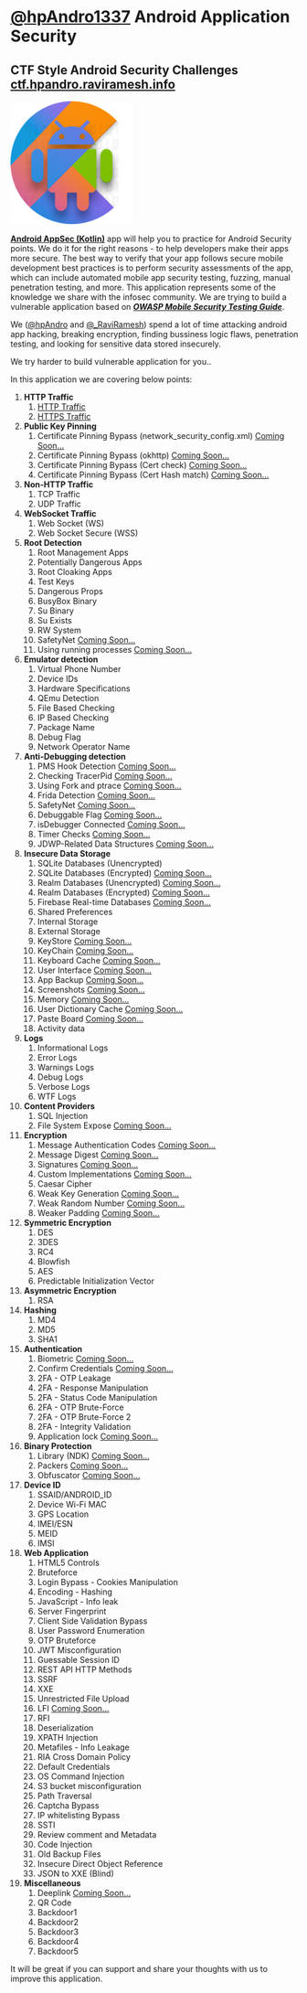 # [@hpAndro1337](https://twitter.com/hpandro1337) Android Application Security 

## CTF Style Android Security Challenges [ctf.hpandro.raviramesh.info](http://ctf.hpandro.raviramesh.info)
![hpAndro](Android%20AppSec%20(Kotlin)/img/logo.png "http://ctf.hpandro.raviramesh.info") 

**[Android AppSec (Kotlin)](https://play.google.com/store/apps/details?id=com.hpandro.androidsecurity)** app will help you to practice for Android Security points. We do it for the right reasons - to help developers make their apps more secure. The best way to verify that your app follows secure mobile development best practices is to perform security assessments of the app, which can include automated mobile app security testing, fuzzing, manual penetration testing, and more. This application represents some of the knowledge we share with the infosec community. We are trying to build a vulnerable application based on ***[OWASP Mobile Security Testing Guide](https://github.com/OWASP/owasp-mstg)***.

We ([@hpAndro](https://twitter.com/hpandro) and [@_RaviRamesh](https://twitter.com/_RaviRamesh)) spend a lot of time attacking android app hacking, breaking encryption, finding bussiness logic flaws, penetration testing, and looking for sensitive data stored insecurely.

We try harder to build vulnerable application for you..

In this application we are covering below points:

1. **HTTP Traffic**
   1. [HTTP Traffic](https://play.google.com/store/apps/details?id=hpandro.java.infosec.http)
   2. [HTTPS Traffic](https://play.google.com/store/apps/details?id=hpandro.java.infosec.https)
2. **Public Key Pinning**
   1. Certificate Pinning Bypass (network_security_config.xml) [Coming Soon...](http://hpandro.raviramesh.info/soon.php)
   2. Certificate Pinning Bypass (okhttp) [Coming Soon...](http://hpandro.raviramesh.info/soon.php)
   3. Certificate Pinning Bypass (Cert check) [Coming Soon...](http://hpandro.raviramesh.info/soon.php)
   4. Certificate Pinning Bypass (Cert Hash match) [Coming Soon...](http://hpandro.raviramesh.info/soon.php)
3. **Non-HTTP Traffic**
   1. TCP Traffic
   2. UDP Traffic
4. **WebSocket Traffic**
   1. Web Socket (WS)
   2. Web Socket Secure (WSS)
5. **Root Detection**
   1. Root Management Apps
   2. Potentially Dangerous Apps
   3. Root Cloaking Apps
   4. Test Keys
   5. Dangerous Props
   6. BusyBox Binary
   7. Su Binary
   8. Su Exists
   9. RW System
   10. SafetyNet [Coming Soon...](http://hpandro.raviramesh.info/soon.php)
   11. Using running processes [Coming Soon...](http://hpandro.raviramesh.info/soon.php)
6. **Emulator detection**
   1. Virtual Phone Number
   2. Device IDs
   3. Hardware Specifications
   4. QEmu Detection
   5. File Based Checking
   6. IP Based Checking
   7. Package Name
   8. Debug Flag
   9. Network Operator Name
7. **Anti-Debugging detection**
   1. PMS Hook Detection [Coming Soon...](http://hpandro.raviramesh.info/soon.php)
   2. Checking TracerPid [Coming Soon...](http://hpandro.raviramesh.info/soon.php)
   3. Using Fork and ptrace [Coming Soon...](http://hpandro.raviramesh.info/soon.php)
   4. Frida Detection [Coming Soon...](http://hpandro.raviramesh.info/soon.php)
   5. SafetyNet [Coming Soon...](http://hpandro.raviramesh.info/soon.php)
   6. Debuggable Flag [Coming Soon...](http://hpandro.raviramesh.info/soon.php)
   7. isDebugger Connected [Coming Soon...](http://hpandro.raviramesh.info/soon.php)
   8. Timer Checks [Coming Soon...](http://hpandro.raviramesh.info/soon.php)
   9. JDWP-Related Data Structures [Coming Soon...](http://hpandro.raviramesh.info/soon.php)
8. **Insecure Data Storage**
   1. SQLite Databases (Unencrypted)
   2. SQLite Databases (Encrypted) [Coming Soon...](http://hpandro.raviramesh.info/soon.php)
   3. Realm Databases (Unencrypted) [Coming Soon...](http://hpandro.raviramesh.info/soon.php)
   4. Realm Databases (Encrypted) [Coming Soon...](http://hpandro.raviramesh.info/soon.php)
   5. Firebase Real-time Databases [Coming Soon...](http://hpandro.raviramesh.info/soon.php)
   6. Shared Preferences
   7. Internal Storage
   8. External Storage
   9. KeyStore [Coming Soon...](http://hpandro.raviramesh.info/soon.php)
   10. KeyChain [Coming Soon...](http://hpandro.raviramesh.info/soon.php)
   11. Keyboard Cache [Coming Soon...](http://hpandro.raviramesh.info/soon.php)
   12. User Interface [Coming Soon...](http://hpandro.raviramesh.info/soon.php)
   13. App Backup [Coming Soon...](http://hpandro.raviramesh.info/soon.php)
   14. Screenshots [Coming Soon...](http://hpandro.raviramesh.info/soon.php)
   15. Memory [Coming Soon...](http://hpandro.raviramesh.info/soon.php)
   16. User Dictionary Cache [Coming Soon...](http://hpandro.raviramesh.info/soon.php)
   17. Paste Board [Coming Soon...](http://hpandro.raviramesh.info/soon.php)
   18. Activity data
9. **Logs**
   1. Informational Logs
   2. Error Logs
   3. Warnings Logs
   4. Debug Logs
   5. Verbose Logs
   6. WTF Logs
10. **Content Providers**
    1. SQL Injection
    2. File System Expose [Coming Soon...](http://hpandro.raviramesh.info/soon.php)
11. **Encryption**
    1. Message Authentication Codes [Coming Soon...](http://hpandro.raviramesh.info/soon.php)
    2. Message Digest [Coming Soon...](http://hpandro.raviramesh.info/soon.php)
    3. Signatures [Coming Soon...](http://hpandro.raviramesh.info/soon.php)
    4. Custom Implementations [Coming Soon...](http://hpandro.raviramesh.info/soon.php)
    5. Caesar Cipher
    6. Weak Key Generation [Coming Soon...](http://hpandro.raviramesh.info/soon.php)
    7. Weak Random Number [Coming Soon...](http://hpandro.raviramesh.info/soon.php)
    8. Weaker Padding [Coming Soon...](http://hpandro.raviramesh.info/soon.php)
12. **Symmetric Encryption**
    1. DES
    2. 3DES
    3. RC4
    4. Blowfish
    5. AES
    6. Predictable Initialization Vector
13. **Asymmetric Encryption**
    1. RSA
14. **Hashing**
    1. MD4
    2. MD5
    3. SHA1
15. **Authentication**
    1. Biometric [Coming Soon...](http://hpandro.raviramesh.info/soon.php)
    2. Confirm Credentials [Coming Soon...](http://hpandro.raviramesh.info/soon.php)
    3. 2FA - OTP Leakage
    4. 2FA - Response Manipulation
    5. 2FA - Status Code Manipulation
    6. 2FA - OTP Brute-Force
    7. 2FA - OTP Brute-Force 2
    8. 2FA - Integrity Validation
    9. Application lock [Coming Soon...](http://hpandro.raviramesh.info/soon.php)
16. **Binary Protection**
    1. Library (NDK) [Coming Soon...](http://hpandro.raviramesh.info/soon.php)
    2. Packers [Coming Soon...](http://hpandro.raviramesh.info/soon.php)
    3. Obfuscator [Coming Soon...](http://hpandro.raviramesh.info/soon.php)
17. **Device ID**
    1. SSAID/ANDROID_ID
    2. Device Wi-Fi MAC
    3. GPS Location
    4. IMEI/ESN
    5. MEID
    6. IMSI
18. **Web Application**
    1. HTML5 Controls
    2. Bruteforce
    3. Login Bypass - Cookies Manipulation
    4. Encoding - Hashing
    5. JavaScript - Info leak
    6. Server Fingerprint
    7. Client Side Validation Bypass
    8. User Password Enumeration
    9. OTP Bruteforce
    10. JWT Misconfiguration
    11. Guessable Session ID
    12. REST API HTTP Methods
    13. SSRF
    14. XXE
    15. Unrestricted File Upload
    16. LFI [Coming Soon...](http://hpandro.raviramesh.info/soon.php)
    17. RFI
    18. Deserialization
    19. XPATH Injection
    20. Metafiles - Info Leakage
    21. RIA Cross Domain Policy
    22. Default Credentials
    23. OS Command Injection
    24. S3 bucket misconfiguration
    25. Path Traversal
    26. Captcha Bypass
    27. IP whitelisting Bypass
    28. SSTI
    29. Review comment and Metadata
    30. Code Injection
    31. Old Backup Files
    32. Insecure Direct Object Reference
    33. JSON to XXE (Blind)
19. **Miscellaneous**
    1. Deeplink [Coming Soon...](http://hpandro.raviramesh.info/soon.php)
    2. QR Code
    3. Backdoor1
    4. Backdoor2
    5. Backdoor3
    6. Backdoor4
    7. Backdoor5

It will be great if you can support and share your thoughts with us to improve this application.
